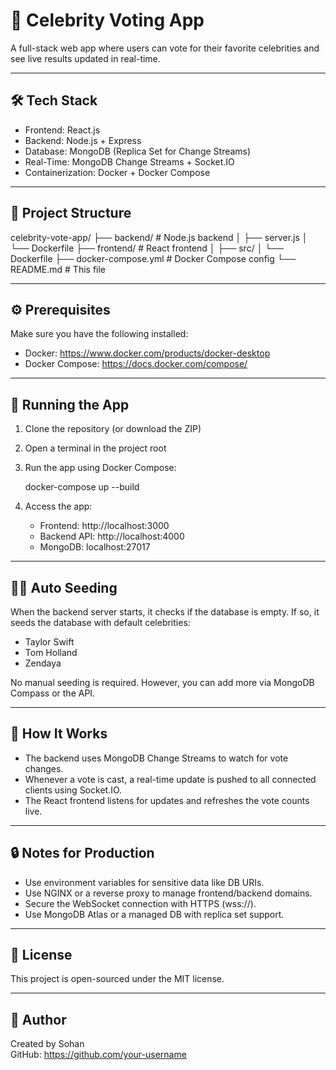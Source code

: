 # 🌟 Celebrity Voting App

A full-stack web app where users can vote for their favorite celebrities and see live results updated in real-time.

---

## 🛠 Tech Stack

- Frontend: React.js
- Backend: Node.js + Express
- Database: MongoDB (Replica Set for Change Streams)
- Real-Time: MongoDB Change Streams + Socket.IO
- Containerization: Docker + Docker Compose

---

## 📁 Project Structure

celebrity-vote-app/
├── backend/               # Node.js backend
│   ├── server.js
│   └── Dockerfile
├── frontend/              # React frontend
│   ├── src/
│   └── Dockerfile
├── docker-compose.yml     # Docker Compose config
└── README.md              # This file

---

## ⚙️ Prerequisites

Make sure you have the following installed:

- Docker: https://www.docker.com/products/docker-desktop
- Docker Compose: https://docs.docker.com/compose/

---

## 🚀 Running the App

1. Clone the repository (or download the ZIP)
2. Open a terminal in the project root
3. Run the app using Docker Compose:

   docker-compose up --build

4. Access the app:

   - Frontend: http://localhost:3000
   - Backend API: http://localhost:4000
   - MongoDB: localhost:27017

---

## 🧑‍💻 Auto Seeding

When the backend server starts, it checks if the database is empty. If so, it seeds the database with default celebrities:

- Taylor Swift
- Tom Holland
- Zendaya

No manual seeding is required. However, you can add more via MongoDB Compass or the API.

---

## 🧠 How It Works

- The backend uses MongoDB Change Streams to watch for vote changes.
- Whenever a vote is cast, a real-time update is pushed to all connected clients using Socket.IO.
- The React frontend listens for updates and refreshes the vote counts live.

---

## 🔒 Notes for Production

- Use environment variables for sensitive data like DB URIs.
- Use NGINX or a reverse proxy to manage frontend/backend domains.
- Secure the WebSocket connection with HTTPS (wss://).
- Use MongoDB Atlas or a managed DB with replica set support.

---

## 📝 License

This project is open-sourced under the MIT license.

---

## 👤 Author

Created by Sohan  
GitHub: https://github.com/your-username
